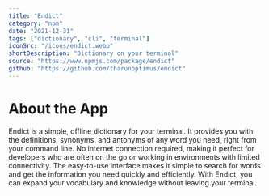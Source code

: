 ```yaml
---
title: "Endict"
category: "npm"
date: "2021-12-31"
tags: ["dictionary", "cli", "terminal"]
iconSrc: "/icons/endict.webp"
shortDescription: "Dictionary on your terminal"
source: "https://www.npmjs.com/package/endict"
github: "https://github.com/tharunoptimus/endict"
---
```


# About the App

Endict is a simple, offline dictionary for your terminal. It provides you with the definitions, synonyms, and antonyms of any word you need, right from your command line. No internet connection required, making it perfect for developers who are often on the go or working in environments with limited connectivity. The easy-to-use interface makes it simple to search for words and get the information you need quickly and efficiently. With Endict, you can expand your vocabulary and knowledge without leaving your terminal.